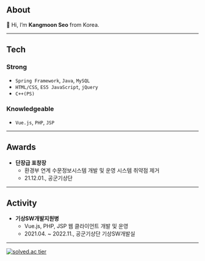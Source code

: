 ## About
👋 Hi, I’m **Kangmoon Seo** from Korea. 

---
## Tech
### Strong
- `Spring Framework`, `Java`, `MySQL`
- `HTML/CSS`, `ES5 JavaScript`, `jQuery`
- `C++(PS)`
  
### Knowledgeable
- `Vue.js`, `PHP`, `JSP`

---
## Awards
- **단장급 표창장**
  - 환경부 연계 수문정보시스템 개발 및 운영 시스템 취약점 제거
  - 21.12.01., 공군기상단

---
## Activity
- **기상SW개발지원병**
  - Vue.js, PHP, JSP 웹 클라이언트 개발 및 운영
  - 2021.04. ~ 2022.11., 공군기상단 기상SW개발실
  
--- 
[![solved.ac tier](http://mazassumnida.wtf/api/mini/generate_badge?boj=70002467)](https://solved.ac/70002467)


